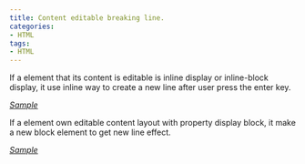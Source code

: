 ```yaml
---
title: Content editable breaking line.
categories:
- HTML
tags:
- HTML
---
```


If a element that its content is editable is inline display or inline-block display, it use
inline way to create a new line after user press the enter key.

[*Sample*](/pages-samples/contenteditable-inline_block)

If a element own editable content layout with property display block, it make a new block element to get new line effect.

[*Sample*](/pages-samples/contenteditable-block)
